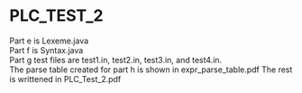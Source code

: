 # PLC_TEST_2

Part e is Lexeme.java <br>
Part f is Syntax.java <br>
Part g test files are test1.in, test2.in, test3.in, and test4.in. <br>
The parse table created for part h is shown in expr_parse_table.pdf
The rest is writtened in PLC_Test_2.pdf
